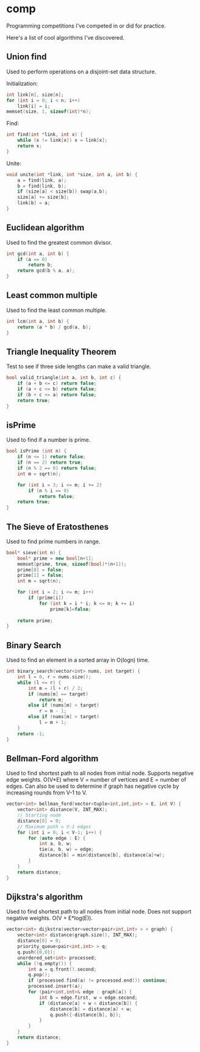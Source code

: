 # comp
Programming competitions I've competed in or did for practice.

Here's a list of cool algorithms I've discovered.

Union find
---
Used to perform operations on a disjoint-set data structure.

Initialization:
~~~c++
int link[n], size[n];
for (int i = 0; i < n; i++)
    link[i] = i;
memset(size, 1, sizeof(int)*n);
~~~

Find:
~~~c++
int find(int *link, int x) {
    while (x != link[x]) x = link[x];
    return x;
} 
~~~

Unite:
~~~c++
void unite(int *link, int *size, int a, int b) {
    a = find(link, a);
    b = find(link, b);
    if (size[a] < size[b]) swap(a,b);
    size[a] += size[b];
    link[b] = a;
}
~~~

Euclidean algorithm
---
Used to find the greatest common divisor.
~~~c++
int gcd(int a, int b) { 
    if (a == 0) 
        return b; 
    return gcd(b % a, a); 
}
~~~ 

Least common multiple
---
Used to find the least common multiple.
~~~c++
int lcm(int a, int b) {
    return (a * b) / gcd(a, b);
}
~~~

Triangle Inequality Theorem
---
Test to see if three side lengths can make a valid triangle.
~~~c++
bool valid_triangle(int a, int b, int c) {
    if (a + b <= c) return false;
    if (a + c <= b) return false;
    if (b + c <= a) return false;
    return true;
}
~~~

isPrime
---
Used to find if a number is prime.
~~~c++
bool isPrime (int n) {
    if (n <= 1) return false;
    if (n == 2) return true;
    if (n % 2 == 0) return false;
    int m = sqrt(n);

    for (int i = 3; i <= m; i += 2)
        if (n % i == 0)
            return false;
    return true;
}
~~~

The Sieve of Eratosthenes
---
Used to find prime numbers in range.
~~~c++
bool* sieve(int n) {
    bool* prime = new bool[n+1];
    memset(prime, true, sizeof(bool)*(n+1));
    prime[0] = false;
    prime[1] = false;
    int m = sqrt(n);

    for (int i = 2; i <= m; i++)
        if (prime[i])
            for (int k = i * i; k <= n; k += i)
                prime[k]=false;
    
    return prime;
}
~~~

Binary Search
---
Used to find an element in a sorted array in O(logn) time.
~~~c++
int binary_search(vector<int> nums, int target) {
    int l = 0, r = nums.size();
    while (l <= r) {
        int m = (l + r) / 2;
        if (nums[m] == target) 
            return m;
        else if (nums[m] < target)
            r = m - 1; 
        else if (nums[m] > target)
            l = m + 1;
    }
    return -1;
}
~~~

Bellman-Ford algorithm
---
Used to find shortest path to all nodes from initial node. Supports negative edge weights. O(V*E) where V = number of vertices and E = number of edges. Can also be used to determine if graph has negative cycle by increasing rounds from V-1 to V.
~~~c++
vector<int> bellman_ford(vector<tuple<int,int,int> > E, int V) { 
    vector<int> distance(V, INT_MAX);
    // Starting node
    distance[0] = 0;
    // Maximum path = V-1 edges
    for (int i = 0; i < V-1; i++) {
        for (auto edge : E) {
            int a, b, w;
            tie(a, b, w) = edge;
            distance[b] = min(distance[b], distance[a]+w);
        }
    }
    return distance;
}
~~~

Dijkstra's algorithm
---
Used to find shortest path to all nodes from initial node. Does not support negative weights. O(V + E*log(E)).  
~~~c++
vector<int> dijkstra(vector<vector<pair<int,int> > > graph) {
    vector<int> distance(graph.size(), INT_MAX);
    distance[0] = 0;
    priority_queue<pair<int,int> > q;
    q.push({0,0});
    unordered_set<int> processed;
    while (!q.empty()) {
        int a = q.front().second;
        q.pop();
        if (processed.find(a) != processed.end()) continue;
        processed.insert(a);
        for (pair<int,int>& edge : graph[a]) {
            int b = edge.first, w = edge.second;
            if (distance[a] + w < distance[b]) {
                distance[b] = distance[a] + w;
                q.push({-distance[b], b});
            }
        }
    }
    return distance;
}
~~~
